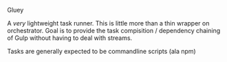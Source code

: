 Gluey

A *very* lightweight task runner.  This is little more than a thin wrapper on orchestrator.  Goal is to provide
the task compisition / dependency chaining of Gulp without having to deal with streams. 

Tasks are generally expected to be commandline scripts (ala npm) 
